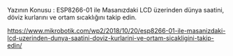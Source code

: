 
Yazının Konusu : ESP8266-01 ile Masanızdaki LCD üzerinden dünya saatini, döviz kurlarını ve ortam sıcaklığını takip edin.

https://www.mikrobotik.com/wp2/2018/10/20/esp8266-01-ile-masanizdaki-lcd-uzerinden-dunya-saatini-doviz-kurlarini-ve-ortam-sicakligini-takip-edin/

